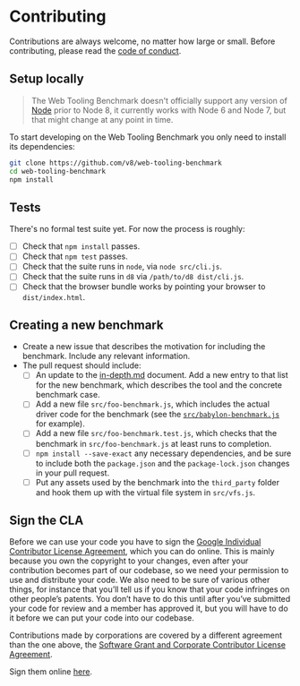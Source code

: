 # Contributing

Contributions are always welcome, no matter how large or small. Before
contributing, please read the
[code of conduct](https://github.com/v8/web-tooling-benchmark/blob/master/CODE_OF_CONDUCT.md).

## Setup locally

> The Web Tooling Benchmark doesn't officially support any version of [Node](https://www.nodejs.org/) prior to Node 8, it currently works with Node 6 and Node 7, but that might change at any point in time.

To start developing on the Web Tooling Benchmark you only need to install its dependencies:

```bash
git clone https://github.com/v8/web-tooling-benchmark
cd web-tooling-benchmark
npm install
```

## Tests

There's no formal test suite yet. For now the process is roughly:

- [ ] Check that `npm install` passes.
- [ ] Check that `npm test` passes.
- [ ] Check that the suite runs in `node`, via `node src/cli.js`.
- [ ] Check that the suite runs in `d8` via `/path/to/d8 dist/cli.js`.
- [ ] Check that the browser bundle works by pointing your browser to `dist/index.html`.

## Creating a new benchmark

- Create a new issue that describes the motivation for including the benchmark. Include any relevant information.
- The pull request should include:
  - [ ] An update to the [in-depth.md](https://github.com/v8/web-tooling-benchmark/blob/master/docs/in-depth.md) document. Add a new entry to that list for the new benchmark, which describes the tool and the concrete benchmark case.
  - [ ] Add a new file `src/foo-benchmark.js`, which includes the actual driver code for the benchmark (see the [`src/babylon-benchmark.js`](https://github.com/v8/web-tooling-benchmark/blob/master/src/babylon-benchmark.js) for example).
  - [ ] Add a new file `src/foo-benchmark.test.js`, which checks that the benchmark in `src/foo-benchmark.js` at least runs to completion.
  - [ ] `npm install --save-exact` any necessary dependencies, and be sure to include both the `package.json` and the `package-lock.json` changes in your pull request.
  - [ ] Put any assets used by the benchmark into the `third_party` folder and hook them up with the virtual file system in `src/vfs.js`.

## Sign the CLA

Before we can use your code you have to sign the [Google Individual Contributor License Agreement](https://cla.developers.google.com/about/google-individual), which you can do online. This is mainly because you own the copyright to your changes, even after your contribution becomes part of our codebase, so we need your permission to use and distribute your code. We also need to be sure of various other things, for instance that you’ll tell us if you know that your code infringes on other people’s patents. You don’t have to do this until after you’ve submitted your code for review and a member has approved it, but you will have to do it before we can put your code into our codebase.

Contributions made by corporations are covered by a different agreement than the one above, the [Software Grant and Corporate Contributor License Agreement](https://cla.developers.google.com/about/google-corporate).

Sign them online [here](https://cla.developers.google.com/).
